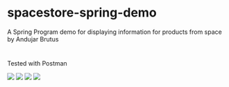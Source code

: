 # spacestore-spring-demo
A Spring Program demo for displaying information for products from space by Andujar Brutus
#
Tested with Postman

<img src="https://github.com/Brutusa/spacestore-spring-demo/blob/main/SpaceStore%20Screenshots/Screenshot-1.png">
<img src="https://github.com/Brutusa/spacestore-spring-demo/blob/main/SpaceStore%20Screenshots/Screenshot-2.png">
<img src="https://github.com/Brutusa/spacestore-spring-demo/blob/main/SpaceStore%20Screenshots/Screenshot-3.png">
<img src="https://github.com/Brutusa/spacestore-spring-demo/blob/main/SpaceStore%20Screenshots/Screenshot-4.png">

